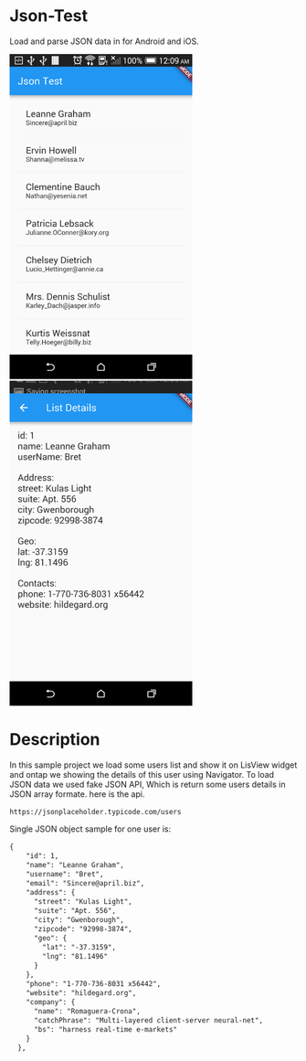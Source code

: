 # Json-Test
Load and parse JSON data in for Android and iOS.

<img src="/ss/ss1.png" width="320"> <img src="/ss/ss2.png" width="320"> 

# Description
In this sample project we load some users list and show it on LisView widget and ontap we showing the details of this user using Navigator. To load JSON data we used fake JSON API, Which is return some users details in JSON array formate. here is the api.

    https://jsonplaceholder.typicode.com/users
    
Single JSON object sample for one user is:
    
    {
        "id": 1,
        "name": "Leanne Graham",
        "username": "Bret",
        "email": "Sincere@april.biz",
        "address": {
          "street": "Kulas Light",
          "suite": "Apt. 556",
          "city": "Gwenborough",
          "zipcode": "92998-3874",
          "geo": {
            "lat": "-37.3159",
            "lng": "81.1496"
          }
        },
        "phone": "1-770-736-8031 x56442",
        "website": "hildegard.org",
        "company": {
          "name": "Romaguera-Crona",
          "catchPhrase": "Multi-layered client-server neural-net",
          "bs": "harness real-time e-markets"
        }
      },
